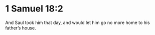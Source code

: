 # 1 Samuel 18:2

And Saul took him that day, and would let him go no more home to his father’s house.